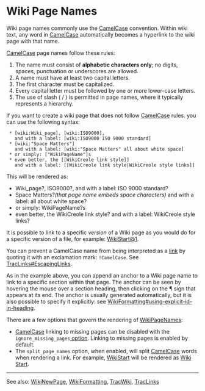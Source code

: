 # Wiki Page Names


Wiki page names commonly use the [CamelCase](camel-case) convention. Within wiki text, any word in [CamelCase](camel-case) automatically becomes a hyperlink to the wiki page with that name.

[CamelCase](camel-case) page names follow these rules:

1. The name must consist of **alphabetic characters only**; no digits, spaces, punctuation or underscores are allowed.
1. A name must have at least two capital letters.
1. The first character must be capitalized.
1. Every capital letter must be followed by one or more lower-case letters. 
1. The use of slash ( / ) is permitted in page names, where it typically represents a hierarchy.


If you want to create a wiki page that does not follow [CamelCase](camel-case) rules. you can use the following syntax:

```wiki
 * [wiki:Wiki_page], [wiki:ISO9000],
   and with a label: [wiki:ISO9000 ISO 9000 standard]
 * [wiki:"Space Matters"]
   and with a label: [wiki:"Space Matters" all about white space]
 * or simply: ["WikiPageName"]s
 * even better, the [[WikiCreole link style]]
   and with a label: [[WikiCreole link style|WikiCreole style links]]
```


This will be rendered as:

- Wiki_page?, ISO9000?,
  and with a label: ISO 9000 standard?
- Space Matters?*(that page name embeds space characters)*
  and with a label: all about white space?
- or simply: WikiPageName?s
- even better, the WikiCreole link style?
  and with a label: WikiCreole style links?


It is possible to link to a specific *version* of a Wiki page as you would do for a specific version of a file, for example: [WikiStart\@1](wiki-start?version=1).


You can prevent a CamelCase name from being interpreted as a [link](trac-links) by quoting it with an exclamation mark: `!CamelCase`. See [TracLinks\#EscapingLinks](trac-links#escaping-links).


As in the example above, you can append an anchor to a Wiki page name to link to a specific section within that page. The anchor can be seen by hovering the mouse over a section heading, then clicking on the ¶ sign that appears at its end. The anchor is usually generated automatically, but it is also possible to specify it explicitly: see [WikiFormatting\#using-explicit-id-in-heading](wiki-formatting#).


There are a few options that govern the rendering of [WikiPageNames](wiki-page-names):

- [CamelCase](camel-case) linking to missing pages can be disabled with the `ignore_missing_pages`[ option](https://trac.edgewall.org/wiki/TracIni#wiki-section). Linking to missing pages is enabled by default.
- The `split_page_names` option, when enabled, will split [CamelCase](camel-case) words when rendering a link. For example, [WikiStart](wiki-start) will be rendered as [Wiki Start](wiki-start).

---


See also: [WikiNewPage](wiki-new-page), [WikiFormatting](wiki-formatting), [TracWiki](trac-wiki), [TracLinks](trac-links)